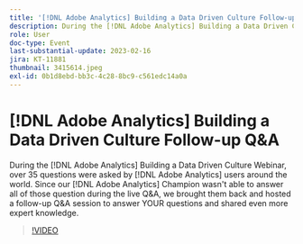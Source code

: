 ```yaml
---
title: '[!DNL Adobe Analytics] Building a Data Driven Culture Follow-up Q&A'
description: During the [!DNL Adobe Analytics] Building a Data Driven Culture Webinar, over 35 questions were asked by [!DNL Adobe Analytics] users around the world. Since our [!DNL Adobe Analytics] Champion wasn't able to answer all of those question during the live Q&A, we brought them back and hosted a follow-up Q&A session to answer YOUR questions and shared even more expert knowledge.
role: User
doc-type: Event
last-substantial-update: 2023-02-16
jira: KT-11881
thumbnail: 3415614.jpeg
exl-id: 0b1d8ebd-bb3c-4c28-8bc9-c561edc14a0a
---
```

# [!DNL Adobe Analytics] Building a Data Driven Culture Follow-up Q&A

During the [!DNL Adobe Analytics] Building a Data Driven Culture Webinar, over 35 questions were asked by [!DNL Adobe Analytics] users around the world. Since our [!DNL Adobe Analytics] Champion wasn't able to answer all of those question during the live Q&A, we brought them back and hosted a follow-up Q&A session to answer YOUR questions and shared even more expert knowledge.

>[!VIDEO](https://video.tv.adobe.com/v/3415614/?quality=12&learn=on)
